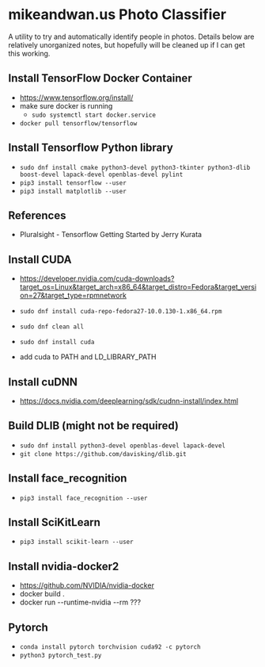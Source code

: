 # mikeandwan.us Photo Classifier

A utility to try and automatically identify people in photos.  Details below are relatively unorganized notes, but hopefully will be cleaned up if I can get this working.

## Install TensorFlow Docker Container

- https://www.tensorflow.org/install/
- make sure docker is running
    - `sudo systemctl start docker.service`
- `docker pull tensorflow/tensorflow`

## Install Tensorflow Python library

- `sudo dnf install cmake python3-devel python3-tkinter python3-dlib boost-devel lapack-devel openblas-devel pylint`
- `pip3 install tensorflow --user`
- `pip3 install matplotlib --user`

## References

- Pluralsight - Tensorflow Getting Started by Jerry Kurata

## Install CUDA

- https://developer.nvidia.com/cuda-downloads?target_os=Linux&target_arch=x86_64&target_distro=Fedora&target_version=27&target_type=rpmnetwork
- `sudo dnf install cuda-repo-fedora27-10.0.130-1.x86_64.rpm`
- `sudo dnf clean all`
- `sudo dnf install cuda`

- add cuda to PATH and LD_LIBRARY_PATH

## Install cuDNN

- https://docs.nvidia.com/deeplearning/sdk/cudnn-install/index.html

## Build DLIB (might not be required)

- `sudo dnf install python3-devel openblas-devel lapack-devel`
- `git clone https://github.com/davisking/dlib.git`

## Install face_recognition

- `pip3 install face_recognition --user`

## Install SciKitLearn

- `pip3 install scikit-learn --user`


## Install nvidia-docker2
- https://github.com/NVIDIA/nvidia-docker
- docker build .
- docker run --runtime-nvidia --rm ???

## Pytorch
- `conda install pytorch torchvision cuda92 -c pytorch`
- `python3 pytorch_test.py`
